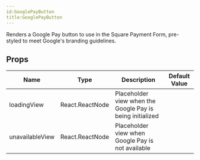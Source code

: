 ```yaml
---
id:GooglePayButton
title:GooglePayButton
---
```

Renders a Google Pay button to use in the Square Payment Form, pre-styled to meet Google's branding guidelines.
## Props
|Name|Type|Description|Default Value|
|---|---|---|---|
|loadingView|React.ReactNode|Placeholder view when the Google Pay is being initialized||
|unavailableView|React.ReactNode|Placeholder view when Google Pay is not available||